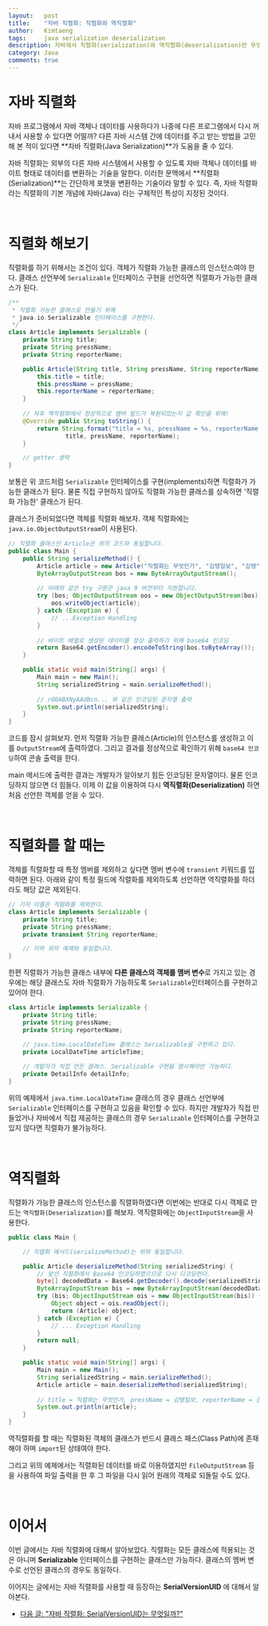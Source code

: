 ```yaml
---
layout:   post
title:    "자바 직렬화: 직렬화와 역직렬화"
author:   Kimtaeng
tags: 	  java serialization deserialization
description: 자바에서 직렬화(serialization)와 역직렬화(deserialization)란 무엇일까?
category: Java
comments: true
---
```


# 자바 직렬화
자바 프로그램에서 자바 객체나 데이터를 사용하다가 나중에 다른 프로그램에서 다시 꺼내서 사용할 수 있다면 어떨까?
다른 자바 시스템 간에 데이터를 주고 받는 방법을 고민해 본 적이 있다면 **자바 직렬화(Java Serialization)**가 도움을 줄 수 있다.

자바 직렬화는 외부의 다른 자바 시스템에서 사용할 수 있도록 자바 객체나 데이터를 바이트 형태로 데이터를 변환하는 기술을 말한다.
이러한 문맥에서 **직렬화(Serialization)**는 간단하게 포맷을 변환하는 기술이라 말할 수 있다.
즉, 자바 직렬화라는 직렬화의 기본 개념에 자바(Java) 라는 구체적인 특성이 지정된 것이다.

<br>

# 직렬화 해보기
직렬화를 하기 위해서는 조건이 있다. 객체가 직렬화 가능한 클래스의 인스턴스여야 한다. 클래스 선언부에 `Serializable` 인터페이스
구현을 선언하면 직렬화가 가능한 클래스가 된다. 

```java
/**
 * 직렬화 가능한 클래스로 만들기 위해
 * java.io.Serializable 인터페이스를 구현한다.
 */
class Article implements Serializable {
    private String title;
    private String pressName;
    private String reporterName;

    public Article(String title, String pressName, String reporterName) {
        this.title = title;
        this.pressName = pressName;
        this.reporterName = reporterName;
    }
    
    // 차후 역직렬화에서 정상적으로 멤버 필드가 복원되었는지 값 확인을 위해! 
    @Override public String toString() {
        return String.format("title = %s, pressName = %s, reporterName = %s",
                title, pressName, reporterName);
    }

    // getter 생략
} 
```

보통은 위 코드처럼 `Serializable` 인터페이스를 구현(implements)하면 직렬화가 가능한 클래스가 된다.
물론 직접 구현하지 않아도 직렬화 가능한 클래스를 상속하면 '직렬화 가능한' 클래스가 된다.

클래스가 준비되었다면 객체를 직렬화 해보자. 객체 직렬화에는 `java.io.ObjectOutputStream`이 사용된다.

```java
// 직렬화 클래스인 Article은 위의 코드와 동일합니다.
public class Main {
    public String serializeMethod() {
        Article article = new Article("직렬화는 무엇인가", "김탱일보", "김탱");
        ByteArrayOutputStream bos = new ByteArrayOutputStream();
        
        // 아래와 같은 try 구문은 java 9 버전부터 지원합니다.
        try (bos; ObjectOutputStream oos = new ObjectOutputStream(bos)) {
            oos.writeObject(article);
        } catch (Exception e) {
            // ...Exception Handling
        }
        
        // 바이트 배열로 생성된 데이터를 정상 출력하기 위해 base64 인코딩 
        return Base64.getEncoder().encodeToString(bos.toByteArray());
    }

    public static void main(String[] args) {
        Main main = new Main();
        String serializedString = main.serializeMethod();
        
        // rO0ABXNyAAdBcn... 와 같은 인코딩된 문자열 출력 
        System.out.println(serializedString);
    }
}
```

코드를 잠시 살펴보자. 먼저 직렬화 가능한 클래스(Article)의 인스턴스를 생성하고 이를 `OutputStream`에 출력하였다.
그리고 결과를 정상적으로 확인하기 위해 `base64 인코딩`하여 콘솔 출력을 한다.

main 메서드에 출력한 결과는 개발자가 알아보기 힘든 인코딩된 문자열이다. 물론 인코딩하지 않으면 더 힘들다.
이제 이 값을 이용하여 다시 **역직렬화(Deserialization)** 하면 처음 선언한 객체를 얻을 수 있다.

<br>

# 직렬화를 할 때는
객체를 직렬화할 때 특정 멤버를 제외하고 싶다면 멤버 변수에 `transient` 키워드를 입력하면 된다.
아래와 같이 특정 필드에 직렬화를 제외하도록 선언하면 역직렬화를 하더라도 해당 값은 제외된다.

```java
// 기자 이름은 직렬화를 제외한다.
class Article implements Serializable {
    private String title;
    private String pressName;
    private transient String reporterName;

    // 이하 위의 예제와 동일합니다.
}
```

한편 직렬화가 가능한 클래스 내부에 **다른 클래스의 객체를 멤버 변수**로 가지고 있는 경우에는
해당 클래스도 자바 직렬화가 가능하도록 `Serializable`인터페이스를 구현하고 있어야 한다.

```java
class Article implements Serializable {
    private String title;
    private String pressName;
    private String reporterName;

    // java.time.LocalDateTime 클래스는 Serializable을 구현하고 있다.
    private LocalDateTime articleTime;
    
    // 개발자가 직접 만든 클래스. Serializable 구현을 명시해야만 가능하다.
    private DetailInfo detailInfo;
}
```

위의 예제에서 `java.time.LocalDateTime` 클래스의 경우 클래스 선언부에 `Serializable` 인터페이스를 구현하고 있음을
확인할 수 있다. 하지만 개발자가 직접 만들었거나 자바에서 직접 제공하는 클래스의 경우 `Serializable` 인터페이스를 구현하고
있지 않다면 직렬화가 불가능하다.

<br>

# 역직렬화
직렬화가 가능한 클래스의 인스턴스를 직렬화하였다면 이번에는 반대로 다시 객체로 만드는 `역직렬화(Deserialization)`를 해보자.
역직렬화에는 `ObjectInputStream`을 사용한다.

```java
public class Main {

    // 직렬화 메서드(serializeMethod)는 위와 동일합니다.

    public Article deserializeMethod(String serializedString) {
        // 앞선 직렬화에서 Base64 인코딩하였으므로 다시 디코딩한다.
        byte[] decodedData = Base64.getDecoder().decode(serializedString);
        ByteArrayInputStream bis = new ByteArrayInputStream(decodedData);
        try (bis; ObjectInputStream ois = new ObjectInputStream(bis)) {
            Object object = ois.readObject();
            return (Article) object;
        } catch (Exception e) {
            // ... Exception Handling
        }
        return null;
    }

    public static void main(String[] args) {
        Main main = new Main();
        String serializedString = main.serializeMethod();
        Article article = main.deserializeMethod(serializedString);
        
        // title = 직렬화는 무엇인가, pressName = 김탱일보, reporterName = 김탱
        System.out.println(article);
    }
}
```

역직렬화를 할 때는 직렬화된 객체의 클래스가 반드시 클래스 패스(Class Path)에 존재해야 하며 `import`된 상태여야 한다.

그리고 위의 예제에서는 직렬화된 데이터를 바로 이용하였지만  `FileOutputStream` 등을 사용하여 파일 출력을 한 후
그 파일을 다시 읽어 원래의 객체로 되돌릴 수도 있다.

<br/>

# 이어서
이번 글에서는 자바 직렬화에 대해서 알아보았다. 직렬화는 모든 클래스에 적용되는 것은 아니며 **Serializable** 인터페이스를
구현하는 클래스만 가능하다. 클래스의 멤버 변수로 선언된 클래스의 경우도 동일하다.

이어지는 글에서는 자바 직렬화를 사용할 때 등장하는 **SerialVersionUID** 에 대해서 알아본다.

- <a href="/post/java-serialization-advanced" target="_blank">다음 글: "자바 직렬화: SerialVersionUID는 무엇일까?"</a>